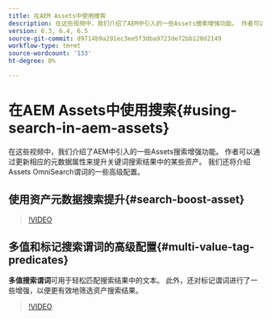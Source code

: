 ```yaml
---
title: 在AEM Assets中使用搜索
description: 在这些视频中，我们介绍了AEM中引入的一些Assets搜索增强功能。 作者可以通过更新相应的元数据属性来提升关键词搜索结果中的某些资产。 我们还将介绍Assets OmniSearch谓词的一些高级配置。
version: 6.3, 6.4, 6.5
source-git-commit: d9714b9a291ec3ee5f3dba9723de72bb120d2149
workflow-type: tm+mt
source-wordcount: '133'
ht-degree: 0%

---
```



# 在AEM Assets中使用搜索{#using-search-in-aem-assets}

在这些视频中，我们介绍了AEM中引入的一些Assets搜索增强功能。 作者可以通过更新相应的元数据属性来提升关键词搜索结果中的某些资产。 我们还将介绍Assets OmniSearch谓词的一些高级配置。

## 使用资产元数据搜索提升{#search-boost-asset}

>[!VIDEO](https://video.tv.adobe.com/v/16766/?quality=9&learn=on)

## 多值和标记搜索谓词的高级配置{#multi-value-tag-predicates}

**多值搜索谓词**&#x200B;可用于轻松匹配搜索结果中的文本。 此外，还对标记谓词进行了一些增强，以便更有效地筛选资产搜索结果。

>[!VIDEO](https://video.tv.adobe.com/v/16457/?quality=9&learn=on)
